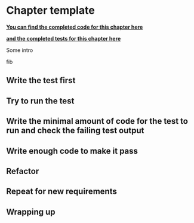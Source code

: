# Chapter template

**[You can find the completed code for this chapter here](https://github.com/weklund/learn-c-sharp-with-tests/tree/master/LearnCSharp/Solutions/Integers.cs)**

**[and the completed tests for this chapter here](https://github.com/weklund/learn-c-sharp-with-tests/tree/master/WithTests/Solutions/IntegersTests.cs)**

Some intro

fib

## Write the test first
## Try to run the test
## Write the minimal amount of code for the test to run and check the failing test output
## Write enough code to make it pass
## Refactor

## Repeat for new requirements
## Wrapping up

